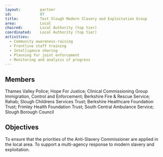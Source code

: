 ```yaml
---
layout: 		partner
id: 			87
title: 			Test Slough Modern Slavery and Exploitation Group
area: 			Local
chaired: 		Local Authority (top tier)
coordinated:	Local Authority (top tier)
activities:
  - Community awareness-raising
  - Frontline staff training
  - Intelligence sharing
  - Planning for joint enforcement
  - Monitoring and analysis of progress
---
```


Members
-------

Thames Valley Police; Hope For Justice; Clinical Commissioning Group Immigration, Control and Enforcement; Berkshire Fire & Rescue Service; Rahab; Slough Childrens Services Trust; Berkshire Healthcare Foundation Trust; Frimley Health Foundation Trust; South Central Ambulance Service; Slough Borough Council

Objectives
----------

To ensure that the priorities of the Anti-Slavery Commissioner are applied in the local area.  To support a multi-agency response to modern slavery and exploitation.
